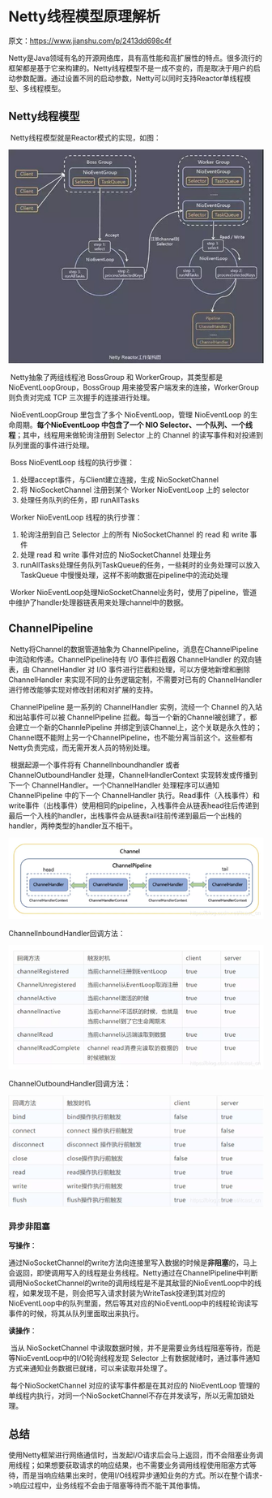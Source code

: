 # Netty线程模型原理解析

原文：https://www.jianshu.com/p/2413dd698c4f



​        Netty是Java领域有名的开源网络库，具有高性能和高扩展性的特点。很多流行的框架都是基于它来构建的。Netty线程模型不是一成不变的，而是取决于用户的启动参数配置。通过设置不同的启动参数，Netty可以同时支持Reactor单线程模型、多线程模型。

## Netty线程模型

​        Netty线程模型就是Reactor模式的实现，如图：

![1](./images/NettyThreadModel/1.png)

​        Netty抽象了两组线程池 BossGroup 和 WorkerGroup，其类型都是 NioEventLoopGroup，BossGroup 用来接受客户端发来的连接，WorkerGroup 则负责对完成 TCP 三次握手的连接进行处理。

​        NioEventLoopGroup 里包含了多个 NioEventLoop，管理 NioEventLoop 的生命周期。**每个NioEventLoop 中包含了一个 NIO Selector、一个队列、一个线程**；其中，线程用来做轮询注册到 Selector 上的 Channel 的读写事件和对投递到队列里面的事件进行处理。

​        Boss NioEventLoop 线程的执行步骤：

1. 处理accept事件，与Client建立连接，生成 NioSocketChannel
2. 将 NioSocketChannel 注册到某个 Worker NioEventLoop 上的 selector
3. 处理任务队列的任务，即 runAllTasks

​        Worker NioEventLoop 线程的执行步骤：

1. 轮询注册到自己 Selector 上的所有 NioSocketChannel 的 read 和 write 事件
2. 处理 read 和 write 事件对应的 NioSocketChannel 处理业务
3. runAllTasks处理任务队列TaskQueue的任务，一些耗时的业务处理可以放入 TaskQueue 中慢慢处理，这样不影响数据在pipeline中的流动处理

​        Worker NioEventLoop处理NioSocketChannel业务时，使用了pipeline，管道中维护了handler处理器链表用来处理channel中的数据。

## ChannelPipeline

​        Netty将Channel的数据管道抽象为 ChannelPipeline，消息在ChannelPipeline中流动和传递。ChannelPipeline持有 I/O 事件拦截器 ChannelHandler 的双向链表，由 ChannelHandler 对 I/O 事件进行拦截和处理，可以方便地新增和删除 ChannelHandler 来实现不同的业务逻辑定制，不需要对已有的 ChannelHandler 进行修改能够实现对修改封闭和对扩展的支持。

​        ChannelPipeline 是一系列的 ChannelHandler 实例，流经一个 Channel 的入站和出站事件可以被 ChannelPipeline 拦截。每当一个新的Channel被创建了，都会建立一个新的ChannlePipeline 并绑定到该Channel上，这个关联是永久性的；Channel既不能附上另一个ChannelPipeline，也不能分离当前这个。这些都有Netty负责完成，而无需开发人员的特别处理。

​        根据起源一个事件将有 ChannelInboundhandler 或者 ChannelOutboundHandler 处理，ChannelHandlerContext 实现转发或传播到下一个 ChannelHandler。一个ChannelHandler 处理程序可以通知 ChannelPipeline 中的下一个 ChannelHandler 执行。Read事件（入栈事件）和write事件（出栈事件）使用相同的pipeline，入栈事件会从链表head往后传递到最后一个入栈的handler，出栈事件会从链表tail往前传递到最后一个出栈的handler，两种类型的handler互不相干。

![2](./images/NettyThreadModel/2.png)

ChannelInboundHandler回调方法：

![3](./images/NettyThreadModel/3.png)

ChannelOutboundHandler回调方法：

![4](./images/NettyThreadModel/4.png)



### 异步非阻塞

**写操作**：

​        通过NioSocketChannel的write方法向连接里写入数据的时候是**非阻塞**的，马上会返回，即使调用写入的线程是业务线程。Netty通过在ChannelPipeline中判断调用NioSocketChannel的write的调用线程是不是其敌营的NioEventLoop中的线程，如果发现不是，则会把写入请求封装为WriteTask投递到其对应的NioEventLoop中的队列里面，然后等其对应的NioEventLoop中的线程轮询读写事件的时候，将其从队列里面取出来执行。

**读操作**：

​        当从 NioSocketChannel 中读取数据时候，并不是需要业务线程阻塞等待，而是等NioEventLoop中的I/O轮询线程发现 Selector 上有数据就绪时，通过事件通知方式来通知业务数据已就绪，可以来读取并处理了。

​        每个NioSocketChannel 对应的读写事件都是在其对应的 NioEventLoop 管理的单线程内执行，对同一个NioSocketChannel不存在并发读写，所以无需加锁处理。



## 总结

​        使用Netty框架进行网络通信时，当发起I/O请求后会马上返回，而不会阻塞业务调用线程；如果想要获取请求的响应结果，也不需要业务调用线程使用阻塞方式等待，而是当响应结果出来时，使用I/O线程异步通知业务的方式。所以在整个请求->响应过程中，业务线程不会由于阻塞等待而不能干其他事情。